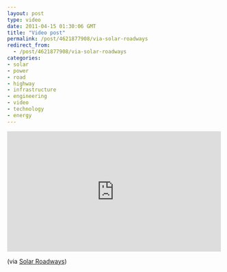 ```yaml
---
layout: post
type: video
date: 2011-04-15 01:30:06 GMT
title: "Video post"
permalink: /post/4621877908/via-solar-roadways
redirect_from: 
  - /post/4621877908/via-solar-roadways
categories:
- solar
- power
- road
- highway
- infrastructure
- engineering
- video
- technology
- energy
---
```

<iframe width="500" height="281"  id="youtube_iframe" src="https://www.youtube.com/embed/Ep4L18zOEYI?feature=oembed&amp;enablejsapi=1&amp;wmode=opaque" frameborder="0" allow="accelerometer; autoplay; clipboard-write; encrypted-media; gyroscope; picture-in-picture" allowfullscreen title="Solar Roadways: The Prototype"></iframe>

 (via <a href="http://www.solarroadways.com/intro.shtml">Solar Roadways</a>)
